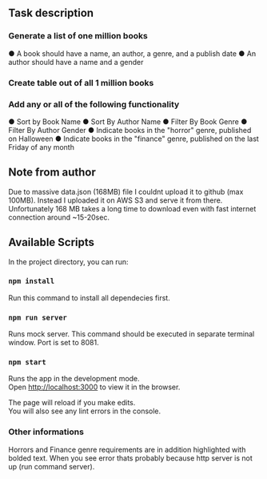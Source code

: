 ## Task description
### Generate a list of one million books

● A book should have a name, an author, a genre, and a publish date
● An author should have a name and a gender

### Create table out of all 1 million books

### Add any or all of the following functionality
● Sort by Book Name
● Sort By Author Name
● Filter By Book Genre
● Filter By Author Gender
● Indicate books in the "horror" genre, published on Halloween
● Indicate books in the "finance" genre, published on the last Friday of any month

## Note from author

Due to massive data.json (168MB) file I couldnt upload it to github (max 100MB).
Instead I uploaded it on AWS S3 and serve it from there. Unfortunately 168 MB
takes a long time to download even with fast internet connection around ~15-20sec.

## Available Scripts

In the project directory, you can run:

### `npm install`

Run this command to install all dependecies first.

### `npm run server`

Runs mock server. This command should be executed in separate terminal window. Port is set to 8081.

### `npm start`

Runs the app in the development mode.<br />
Open [http://localhost:3000](http://localhost:3000) to view it in the browser.

The page will reload if you make edits.<br />
You will also see any lint errors in the console.

### Other informations

Horrors and Finance genre requirements are in addition highlighted with bolded text.
When you see error thats probably because http server is not up (run command server).
